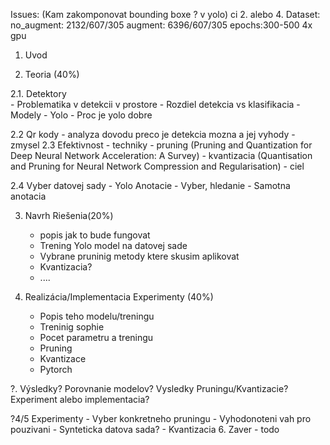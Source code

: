 Issues:
	(Kam zakomponovat bounding boxe ? v yolo) ci 2. alebo 4.
Dataset:
	no_augment: 2132/607/305
	augment: 6396/607/305
epochs:300-500
4x gpu

1. Uvod

2. Teoria (40%)

2.1. Detektory	
	- Problematika v detekcii v prostore
	- Rozdiel detekcia vs klasifikacia
	- Modely
	- Yolo
	- Proc je yolo dobre
		
2.2 Qr kody
	- analyza dovodu preco je detekcia mozna a jej vyhody
	- zmysel
2.3 Efektivnost
	- techniky
	- pruning (Pruning and Quantization for Deep Neural Network Acceleration: A Survey)
	- kvantizacia (Quantisation and Pruning for Neural Network Compression and Regularisation) 
	- ciel

2.4 Vyber datovej sady
	- Yolo Anotacie
	- Vyber, hledanie
	- Samotna anotacia

3. Navrh Riešenia(20%)
	- popis jak to bude fungovat
	- Trening Yolo model na datovej sade
	- Vybrane pruninig metody ktere skusim 		aplikovat
	- Kvantizacia?
	- ....

4. Realizácia/Implementacia Experimenty (40%) 
	- Popis teho modelu/treningu
	- Treninig sophie
	- Pocet parametru a treningu
	- Pruning 
	- Kvantizace
	- Pytorch

?. Výsledky? Porovnanie modelov? Vysledky Pruningu/Kvantizacie? Experiment alebo implementacia?

?4/5 Experimenty
	-  Vyber konkretneho pruningu 
	-  Vyhodonoteni vah pro pouzivani
	-  Synteticka datova sada?
	-  Kvantizacia
6. Zaver
	- todo	
